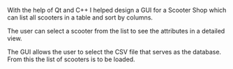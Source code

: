 
With the help of Qt and C++ I helped design a GUI for a Scooter Shop which can list all scooters in a table and sort by columns.

The user can select a scooter from the list to see the attributes in a detailed view. 

The GUI allows the user to select the CSV file that serves as the database. From this 
the list of scooters is to be loaded.
